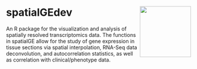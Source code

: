 # spatialGEdev <img src="spatialGE_logo.png" align="right" height="139" />

An R package for the visualization and analysis of spatially resolved transcriptomics data.
The functions in spatialGE allow for the study of gene expression in tissue sections via 
spatial interpolation, RNA-Seq data deconvolution, and autocorrelation statistics, as well
as correlation with clinical/phenotype data. 